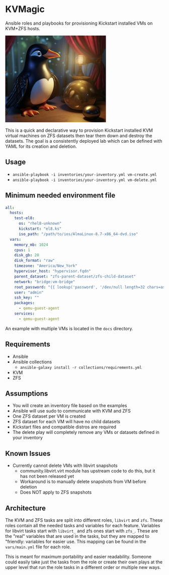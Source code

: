# KVMagic
Ansible roles and playbooks for provisioning Kickstart installed VMs on KVM+ZFS hosts.

![KVMagic](docs/images/logo.png)

This is a quick and declarative way to provision Kickstart installed KVM virtual machines on ZFS datasets then tear them down and destroy the datasets.
The goal is a consistently deployed lab which can be defined with YAML for its creation and deletion.

## Usage
- ```ansible-playbook -i inventories/your-inventory.yml vm-create.yml```
- ```ansible-playbook -i inventories/your-inventory.yml vm-delete.yml```

## Minimum needed environment file
```yaml
all:
  hosts:
    test-el8:
      os: "rhel8-unknown"
      kickstart: "el8.ks"
      iso_path: "/path/to/ios/AlmaLinux-8.7-x86_64-dvd.iso"
  vars:
    memory_mb: 1024
    cpus: 1
    disk_gb: 20
    disk_format: "raw"
    timezone: "America/New_York"
    hypervisor_host: "hypervisor.fqdn"
    parent_dataset: "zfs-parent-dataset/zfs-child-dataset"
    network: "bridge:vm-bridge"
    root_password: "{{ lookup('password', '/dev/null length=32 chars=ascii_letters,digits') }}"
    user: "admin"
    ssh_key: ""
    packages:
      - qemu-guest-agent
    services:
      - qemu-guest-agent
```
An example with multiple VMs is located in the ```docs``` directory.

## Requirements
- Ansible
- Ansible collections
  - ```ansible-galaxy install -r collections/requirements.yml```
- KVM
- ZFS

## Assumptions
- You will create an inventory file based on the examples
- Ansible will use sudo to communicate with KVM and ZFS
- One ZFS dataset per VM is created
- ZFS dataset for each VM will have no child datasets
- Kickstart files and compatible distros are required
- The delete play will completely remove any VMs or datasets defined in your inventory

## Known Issues
- Currently cannot delete VMs with libvirt snapshots
  - community.libvirt.virt module has upstream code to do this, but it has not been released yet
  - Workaround is to manually delete snapshots from VM before deletion
  - Does NOT apply to ZFS snapshots

## Architecture
The KVM and ZFS tasks are split into different roles, ```libvirt``` and ```zfs```. These roles contain all the needed tasks and variables for each feature.
Variables for libvirt tasks start with ```libvirt_``` and zfs ones start with ```zfs_```. These are the "real" variables that are used in the tasks,
but they are mapped to "friendly: variables for easier use. This mapping can be found in the ```vars/main.yml``` file for each role.

This is meant for maximum portability and easier readability. Someone could easily take just the tasks from the role or create their own plays at the
upper level that run the role tasks in a different order or multiple new ways.
